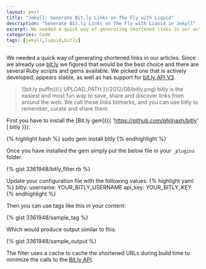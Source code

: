 ```yaml
---
layout: post
title: "Jekyll: Generate Bit.ly Links on The Fly with Liquid"
description: "Generate Bit.ly Links on The Fly with Liquid in Jekyll"
excerpt: We needed a quick way of generating shortened links in our articles. Since we already use bit.ly we figured that would be the best choice and there are several Ruby scripts and gems available. We picked one that is actively developed, appears stable, as well as has support for bit.ly API V3.
categories: Code
tags: [jekyll,liquid,bitly]
---
```


We needed a quick way of generating shortened links in our articles. Since we already use [bit.ly](http://bit.ly/) we figured that would be the best choice and there are several Ruby scripts and gems available. We picked one that is actively developed, appears stable, as well as has support for [bit.ly API V3](http://dev.bitly.com/data_apis.html).

> ![bit.ly puffin]({{ UPLOAD_PATH }}/2012/08/bitly.png) bitly is the easiest and most fun way to save, share and discover links from around the web. We call these links bitmarks, and you can use bitly to remember, curate and share them.

First you have to install the [Bit.ly gem]({{ 'https://github.com/philnash/bitly' | bitly }}):

{% highlight bash %}
sudo gem install bitly
{% endhighlight %}

Once you have installed the gem simply put the below file in your `_plugins` folder.

{% gist 3361948/bitly_filter.rb %}

Update your configuration file with the following values:
{% highlight yaml %}
bitly:
  username: YOUR_BITLY_USERNAME
  api_key: YOUR_BITLY_KEY
{% endhighlight %}

Then you can use tags like this in your content:

{% gist 3361948/sample_tag %}

Which would produce output similar to this:

{% gist 3361948/sample_output %}

The filter uses a cache to cache the shortened URLs during build time to minimize the calls to the [Bit.ly API](http://dev.bitly.com/api.html).
